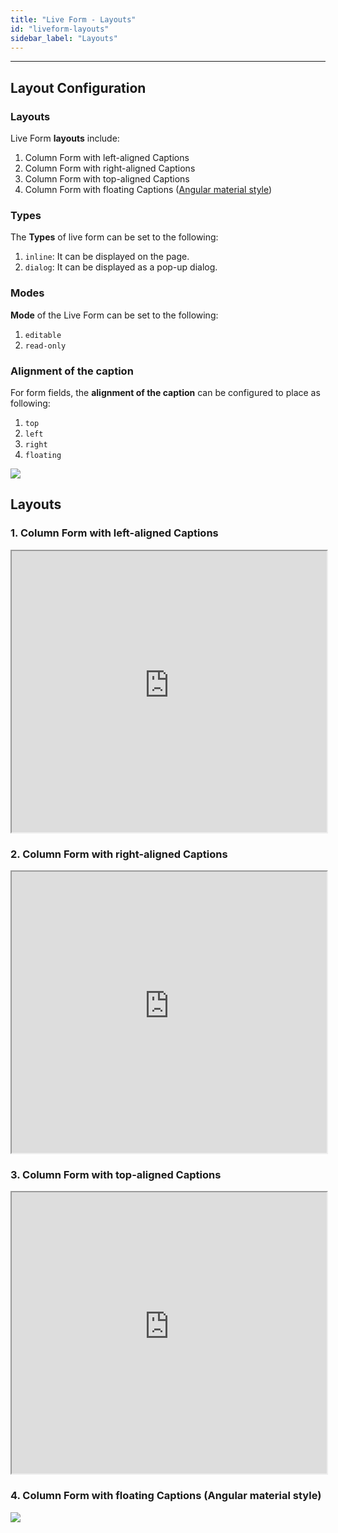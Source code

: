 ```yaml
---
title: "Live Form - Layouts"
id: "liveform-layouts"
sidebar_label: "Layouts"
---
```

---
## Layout Configuration

### Layouts
Live Form **layouts** include:
1. Column Form with left-aligned Captions
2. Column Form with right-aligned Captions
3. Column Form with top-aligned Captions
4. Column Form with floating Captions ([Angular material style](https://material.angular.io/components/form-field/examples))

### Types 
The **Types** of live form can be set to the following:
1. `inline`: It can be displayed on the page. 
2. `dialog`: It can be displayed as a pop-up dialog.

### Modes
**Mode** of the Live Form can be set to the following: 
1. `editable`
2. `read-only`

### Alignment of the caption
For form fields, the **alignment of the caption** can be configured to place as following:
1. `top`
2. `left`
3. `right`
4. `floating`

[![](/learn/assets/lf_layout.png)](/learn/assets/lf_layout.png)

## Layouts

### 1. Column Form with left-aligned Captions
    
<iframe width="100%" height="450" style={{backgroundColor: "snow"}} allowtransparency="true" src="https://apps.wavemakeronline.com/documentation_snippets/#/LiveForm">1-column Form</iframe>
    
### 2. Column Form with right-aligned Captions
    
<iframe width="100%" height="450" style={{backgroundColor: "snow"}} allowtransparency="true" src="https://apps.wavemakeronline.com/documentation_snippets/#/LiveFormwithTwoCol">2-column Form</iframe>
    
### 3. Column Form with top-aligned Captions 
    
<iframe width="100%" height="450" style={{backgroundColor: "snow"}} allowtransparency="true" src="https://apps.wavemakeronline.com/documentation_snippets/#/LiveFormwithThreeCol">3-column Form</iframe>

### 4. Column Form with floating Captions (Angular material style)

[![](/learn/assets/liveFormWithThreeCol.png)](/learn/assets/liveFormWithThreeCol.png)


